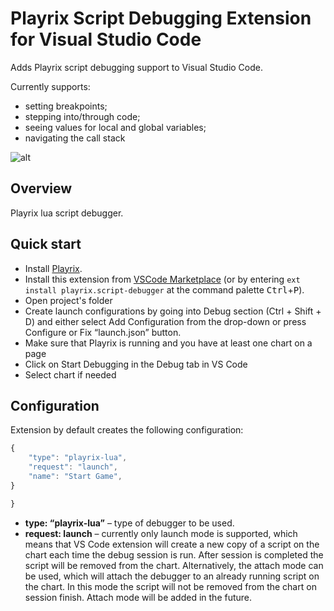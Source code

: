 # Playrix Script Debugging Extension for Visual Studio Code

Adds Playrix script debugging support to Visual Studio Code. 

Currently supports:

* setting breakpoints;
* stepping into/through code;
* seeing values for local and global variables;
* navigating the call stack

![alt](https://share.dataservices.theice.com/sharedaccess/e0cf1f4-36c5e61/Playrix-debug.gif)

## Overview

Playrix lua script debugger.


## Quick start

* Install [Playrix]().
* Install this extension from [VSCode Marketplace](https://marketplace.visualstudio.com/items?itemName=playrix.script-debugger)
  (or by entering `ext install playrix.script-debugger` at the command palette <kbd>Ctrl</kbd>+<kbd>P</kbd>).
* Open project's folder
* Create launch configurations by going into Debug section (Ctrl + Shift + D) and either select Add Configuration from the drop-down or press Configure or Fix “launch.json” button.
* Make sure that Playrix is running and you have at least one chart on a page
* Click on Start Debugging in the Debug tab in VS Code
* Select chart if needed

## Configuration

Extension by default creates the following configuration:

```js
{
    "type": "playrix-lua",
    "request": "launch",
    "name": "Start Game",
}

}
```
* **type: “playrix-lua”** – type of debugger to be used.
* **request: launch** – currently only launch mode is supported, which means that VS Code extension will create a new copy of a script on the chart each time the debug session is run. After session is completed the script will be removed from the chart. Alternatively, the attach mode can be used, which will attach the debugger to an already running script on the chart. In this mode the script will not be removed from the chart on session finish. Attach mode will be added in the future.


